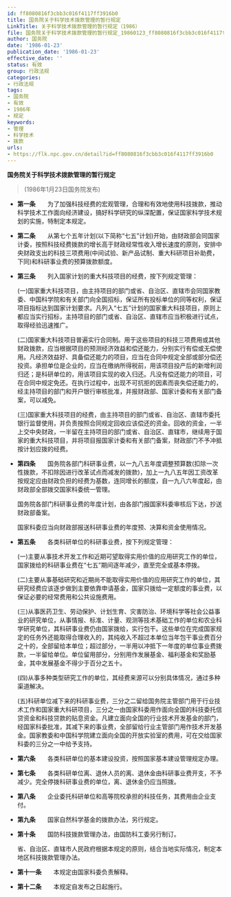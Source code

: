 ```yaml
---
id: ff8080816f3cbb3c016f4117ff3916b0
title: 国务院关于科学技术拨款管理的暂行规定
LinkTitle: 关于科学技术拨款管理的暂行规定（1986）
file: 国务院关于科学技术拨款管理的暂行规定_19860123_ff8080816f3cbb3c016f4117ff3916b0.docx
author: 国务院
date: '1986-01-23'
publication_date: '1986-01-23'
effective_date: ''
status: 有效
group: 行政法规
categories:
- 行政法规
tags:
- 国务院
- 有效
- 1986年
- 规定
keywords:
- 管理
- 科学技术
- 拨款
urls:
- https://flk.npc.gov.cn/detail?id=ff8080816f3cbb3c016f4117ff3916b0
---
```


**国务院关于科学技术拨款管理的暂行规定**

> (1986年1月23日国务院发布)

- **第一条**　　为了加强科技经费的宏观管理，合理和有效地使用科技拨款，推动科学技术工作面向经济建设，搞好科学研究的纵深配置，保证国家科学技术规划的实施，特制定本规定。

- **第二条**　　从第七个五年计划(以下简称“七五”计划)开始，由财政部会同国家计委，按照科技经费拨款的增长高于财政经常性收入增长速度的原则，安排中央财政支出的科技三项费用(中间试验、新产品试制、重大科研项目补助费，下同)和科研事业费的预算拨款额度。

- **第三条**　　列入国家计划的重大科技项目的经费，按下列规定管理：

  (一)国家重大科技项目，由主持项目的部门或省、自治区、直辖市会同国家教委、中国科学院和有关部门向全国招标，保证所有投标单位的同等权利，保证项目指标达到国家计划要求。凡列入“七五”计划的国家重大科技项目，原则上都应当实行招标，主持项目的部门或省、自治区、直辖市应当积极进行试点，取得经验迅速推广。

  (二)国家重大科技项目普遍实行合同制。用于这些项目的科技三项费用或其他财政拨款，应当根据项目的预测经济效益和偿还能力，分别实行有偿或无偿使用。凡经济效益好、具备偿还能力的项目，应当在合同中规定全部或部分偿还投资。承担单位是企业的，应当在缴纳所得税前，用该项目投产后的新增利润归还；是科研单位的，用该项目实现的收入归还。凡没有偿还能力的项目，可在合同中规定免还。在执行过程中，出现不可抗拒的因素而丧失偿还能力的，经主持项目的部门和开户银行审核批准，并报财政部、国家计委和有关部门备案，可以减免。

  (三)国家重大科技项目的经费，由主持项目的部门或省、自治区、直辖市委托银行监督使用，并负责按照合同规定回收应该偿还的资金。回收的资金，一半上交中央财政，一半留在主持项目的部门或省、自治区、直辖市，继续用于国家的重大科技项目，并将项目报国家计委和有关部门备案，财政部门不予冲抵按计划应拨的经费。

- **第四条**　　国务院各部门科研事业费，以一九八五年度调整预算数(扣除一次性拨款，不扣除因进行改革试点而减发的拨款)，加上一九八五年因工资改革按规定应由财政负担的经费为基数，连同增长的额度，自一九八六年度起，由财政部全部拨交国家科委统一管理。

  国务院各部门科研事业费的年度计划，由各部门报国家科委审核后下达，抄送财政部备案。

  国家科委应当向财政部报送科研事业费的年度预、决算和资金使用情况。

- **第五条**　　各类科研单位的科研事业费，按下列规定管理：

  (一)主要从事技术开发工作和近期可望取得实用价值的应用研究工作的单位，国家拨给的科研事业费在“七五”期间逐年减少，直至完全或基本停拨。

  (二)主要从事基础研究和近期尚不能取得实用价值的应用研究工作的单位，其研究经费应该逐步做到主要依靠申请基金，国家只拨给一定额度的事业费，以保证必要的经常费用和公共设施费用。

  (三)从事医药卫生、劳动保护、计划生育、灾害防治、环境科学等社会公益事业的研究单位，从事情报、标准、计量、观测等技术基础工作的单位和农业科学研究单位，其科研事业费仍由国家拨给，实行包干。这些单位在完成国家规定的任务外还能取得合理收入的，其纯收入不超过本单位当年包干事业费百分之十的，全部留给本单位；超过部分，一半用以冲抵下一年度的单位事业费拨款，一半留给单位。单位留用部分，分别用作发展基金、福利基金和奖励基金，其中发展基金不得少于百分之五十。

  (四)从事多种类型研究工作的单位，其经费来源可以分别具体情况，通过多种渠道解决。

  (五)科研单位减下来的科研事业费，三分之二留给国务院主管部门用于行业技术工作和国家重大科研项目，三分之一由国家科委用作面向全国的科技委托信贷资金和科技贷款的贴息资金。凡建立面向全国的行业技术开发基金的部门，经国家科委批准，其减下来的事业费，全部留给行业主管部门用作技术开发基金。国家教委和中国科学院建立面向全国的开放实验室的费用，可在交给国家科委的三分之一中给予支持。

- **第六条**　　各类科研单位的基本建设投资，按照国家基本建设管理规定办理。

- **第七条**　　各类科研单位离、退休人员的离、退休金由科研事业费开支，不予减少。完全停拨科研事业费的单位，离、退休金仍应当照拨。

- **第八条**　　企业委托科研单位和高等院校承担的科技任务，其费用由企业支付。

- **第九条**　　国家自然科学基金的拨款办法，另行规定。

- **第十条**　　国防科技拨款管理办法，由国防科工委另行制订。

  省、自治区、直辖市人民政府根据本规定的原则，结合当地实际情况，制定本地区科技拨款管理办法。

- **第十一条**　　本规定由国家科委负责解释。

- **第十二条**　　本规定自发布之日起施行。
